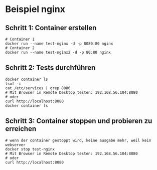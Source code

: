 # Beispiel nginx 

## Schritt 1: Container erstellen 

```
# Container 1 
docker run --name test-nginx -d -p 8080:80 nginx
# Container 2 
docker run --name test-nginx2 -d -p 80:80 nginx 
```

## Schritt 2: Tests durchführen 

```
docker container ls
lsof -i
cat /etc/services | grep 8080
# Mit Browser in Remote Desktop testen: 192.168.56.104:8080 
# oder 
curl http://localhost:8080
docker container ls
```

## Schritt 3: Container stoppen und probieren zu erreichen 

```
# wenn der container gestoppt wird, keine ausgabe mehr, weil kein webserver
docker stop test-nginx 
# Mit Browser in Remote Desktop testen: 192.168.56.104:8080 
# oder
curl http://localhost:8080
```
